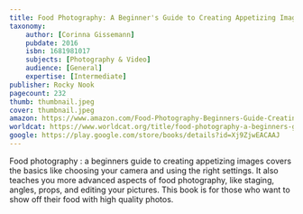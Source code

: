 ```yaml
---
title: Food Photography: A Beginner's Guide to Creating Appetizing Images
taxonomy:
	author: [Corinna Gissemann]
	pubdate: 2016
	isbn: 1681981017
	subjects: [Photography & Video]
	audience: [General]
	expertise: [Intermediate]
publisher: Rocky Nook
pagecount: 232
thumb: thumbnail.jpeg
cover: thumbnail.jpeg
amazon: https://www.amazon.com/Food-Photography-Beginners-Guide-Creating-Appetizing/dp/1681981017/ref=sr_1_1?keywords=Food+Photography%3A+A+Beginner%27s+Guide+to+Creating+Appetizing+Images&qid=1570465667&sr=8-1
worldcat: https://www.worldcat.org/title/food-photography-a-beginners-guide-to-creating-appetizing-images/oclc/951124639&referer=brief_results
google: https://play.google.com/store/books/details?id=Xj9ZjwEACAAJ
---
```

Food photography : a beginners guide to creating appetizing images covers the basics like choosing your camera and using the right settings.  It also teaches you more advanced aspects of food photography, like staging, angles, props, and editing your pictures.  This book is for those who want to show off their food with high quality photos.